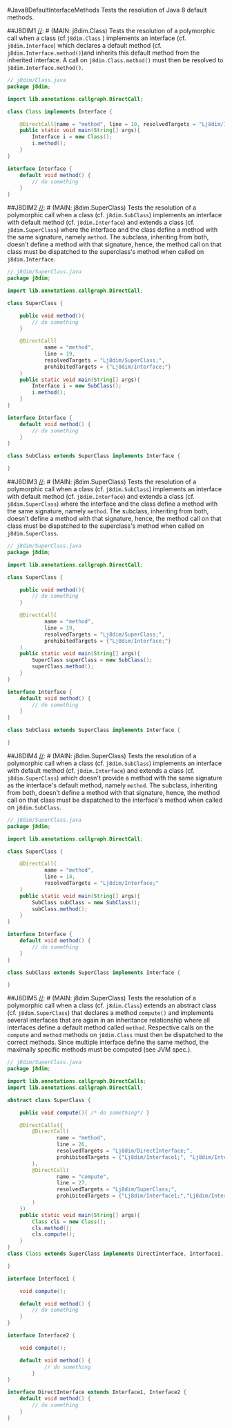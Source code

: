 #Java8DefaultInterfaceMethods
Tests the resolution of Java 8 default methods.

##J8DIM1
[//]: # (MAIN: j8dim.Class)
Tests the resolution of a polymorphic call when a class (cf.```j8dim.Class``` ) implements an
interface (cf. ```j8dim.Interface```) which declares a default method (cf. ```j8dim.Interface.method()```)and
inherits this default method from the inherited interface. A call on ```j8dim.Class.method()``` must
then be resolved to ```j8dim.Interface.method()```.

```java
// j8dim/Class.java
package j8dim;

import lib.annotations.callgraph.DirectCall;

class Class implements Interface {

    @DirectCall(name = "method", line = 10, resolvedTargets = "Lj8dim/Interface;")
    public static void main(String[] args){
        Interface i = new Class();
        i.method();
    }
}

interface Interface {
    default void method() {
        // do something
    }
}
```
[//]: # (END)

##J8DIM2
[//]: # (MAIN: j8dim.SuperClass)
Tests the resolution of a polymorphic call when a class (cf. ```j8dim.SubClass```) implements an
interface with default method (cf. ```j8dim.Interface```) and extends a class (cf. ```j8dim.SuperClass```)
where the interface and the class define a method with the same signature, namely ```method```.
The subclass, inheriting from both, doesn't define a method with that signature, hence, the method
call on that class must be dispatched to the superclass's method when called on ```j8dim.Interface```.

```java
// j8dim/SuperClass.java
package j8dim;

import lib.annotations.callgraph.DirectCall;

class SuperClass {

    public void method(){
        // do something
    }

    @DirectCall(
            name = "method",
            line = 19,
            resolvedTargets = "Lj8dim/SuperClass;",
            prohibitedTargets = {"Lj8dim/Interface;"}
    )
    public static void main(String[] args){
        Interface i = new SubClass();
        i.method();
    }
}

interface Interface {
    default void method() {
        // do something
    }
}

class SubClass extends SuperClass implements Interface {

}
```
[//]: # (END)

##J8DIM3
[//]: # (MAIN: j8dim.SuperClass)
Tests the resolution of a polymorphic call when a class (cf. ```j8dim.SubClass```) implements an
interface with default method (cf. ```j8dim.Interface```) and extends a class (cf. ```j8dim.SuperClass```)
where the interface and the class define a method with the same signature, namely ```method```.
The subclass, inheriting from both, doesn't define a method with that signature, hence, the method
call on that class must be dispatched to the superclass's method when called on ```j8dim.SuperClass```.


```java
// j8dim/SuperClass.java
package j8dim;

import lib.annotations.callgraph.DirectCall;

class SuperClass {

    public void method(){
        // do something
    }

    @DirectCall(
            name = "method",
            line = 19,
            resolvedTargets = "Lj8dim/SuperClass;",
            prohibitedTargets = {"Lj8dim/Interface;"}
    )
    public static void main(String[] args){
        SuperClass superClass = new SubClass();
        superClass.method();
    }
}

interface Interface {
    default void method() {
        // do something
    }
}

class SubClass extends SuperClass implements Interface {

}
```
[//]: # (END)

##J8DIM4
[//]: # (MAIN: j8dim.SuperClass)
Tests the resolution of a polymorphic call when a class (cf. ```j8dim.SubClass```) implements an
interface with default method (cf. ```j8dim.Interface```) and extends a class (cf. ```j8dim.SuperClass```)
which doesn't provide a method with the same signature as the interface's default method, namely ```method```.
The subclass, inheriting from both, doesn't define a method with that signature, hence, the method
call on that class must be dispatched to the interface's method when called on ```j8dim.SubClass```.

```java
// j8dim/SuperClass.java
package j8dim;

import lib.annotations.callgraph.DirectCall;

class SuperClass {

    @DirectCall(
            name = "method",
            line = 14,
            resolvedTargets = "Lj8dim/Interface;"
    )
    public static void main(String[] args){
        SubClass subClass = new SubClass();
        subClass.method();
    }
}

interface Interface {
    default void method() {
        // do something
    }
}

class SubClass extends SuperClass implements Interface {

}
```
[//]: # (END)

##J8DIM5
[//]: # (MAIN: j8dim.SuperClass)
Tests the resolution of a polymorphic call when a class (cf. ```j8dim.Class```) extends an abstract
class (cf. ```j8dim.SuperClass```) that declares a method ```compute()``` and implements
several interfaces that are again in an inheritance relationship where all interfaces define a 
default method called ```method```. Respective calls on the ```compute``` and ```method``` methods
on ```j8dim.Class``` must then be dispatched to the correct methods. Since multiple interface define
the same method, the maximally specific methods must be computed (see JVM spec.). 

```java
// j8dim/SuperClass.java
package j8dim;

import lib.annotations.callgraph.DirectCalls;
import lib.annotations.callgraph.DirectCall;

abstract class SuperClass {

    public void compute(){ /* do something*/ }

    @DirectCalls({
        @DirectCall(
                name = "method",
                line = 26,
                resolvedTargets = "Lj8dim/DirectInterface;",
                prohibitedTargets = {"Lj8dim/Interface1;", "Lj8dim/Interface2;"}
        ),
        @DirectCall(
                name = "compute",
                line = 27,
                resolvedTargets = "Lj8dim/SuperClass;",
                prohibitedTargets = {"Lj8dim/Interface1;","Lj8dim/Interface2;"}
        )
    })
    public static void main(String[] args){
        Class cls = new Class();
        cls.method();
        cls.compute();
    }
}
class Class extends SuperClass implements DirectInterface, Interface1, Interface2 {

}

interface Interface1 {

    void compute();

    default void method() {
        // do something
    }
}

interface Interface2 {

    void compute();

    default void method() {
            // do something
        }
}

interface DirectInterface extends Interface1, Interface2 {
    default void method() {
        // do something
    }
}
```
[//]: # (END)